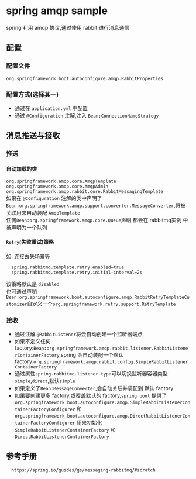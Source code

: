 # spring amqp sample
spring 利用 amqp 协议,通过使用 rabbit 进行消息通信  

## 配置
### 配置文件
`org.springframework.boot.autoconfigure.amqp.RabbitProperties`
### 配置方式(选择其一)
- 通过在 `application.yml` 中配置
- 通过 `@Configuration` 注解,注入 `Bean:ConnectionNameStrategy`

## 消息推送与接收
### 推送
#### 自动加载的类
`org.springframework.amqp.core.AmqpTemplate`  
`org.springframework.amqp.core.AmqpAdmin`  
`org.springframework.amqp.rabbit.core.RabbitMessagingTemplate`  
如果在 `@Configuration` 注解的类中声明了 `Bean:org.springframework.amqp.support.converter.MessageConverter`,将被关联用来自动装配 `AmqpTemplate`  
任何`Bean:org.springframework.amqp.core.Queue`声明,都会在 rabbitmq实例 中 被声明为一个队列

#### `Retry`(失败重试)策略
如: 连接丢失场景等
```
  spring.rabbitmq.template.retry.enabled=true
  spring.rabbitmq.template.retry.initial-interval=2s	
```
该策略默认是 `disabled`  
也可通过声明`Bean:org.springframework.boot.autoconfigure.amqp.RabbitRetryTemplateCustomizer`自定义一个`org.springframework.retry.support.RetryTemplate`

### 接收
- 通过注解 `@RabbitListener`将会自动创建一个监听器端点
- 如果不定义任何 factory:`Bean:org.springframework.amqp.rabbit.listener.RabbitListenerContainerFactory`,spring 会自动装配一个默认 factory:`org.springframework.amqp.rabbit.config.SimpleRabbitListenerContainerFactory`
- 通过属性`spring.rabbitmq.listener.type`可以切换监听器容器类型 `simple`,`direct`,默认`simple`
- 如果定义了`Bean:MessageConverter`,会自动关联并装配到 默认 factory
- 如果要创建更多 factory,或覆盖默认的 factory,`spring boot` 提供了 `org.springframework.boot.autoconfigure.amqp.SimpleRabbitListenerContainerFactoryConfigurer` 和 `org.springframework.boot.autoconfigure.amqp.DirectRabbitListenerContainerFactoryConfigurer` 用来初始化`SimpleRabbitListenerContainerFactory` 和 `DirectRabbitListenerContainerFactory`

## 参考手册
```
  https://spring.io/guides/gs/messaging-rabbitmq/#scratch
```